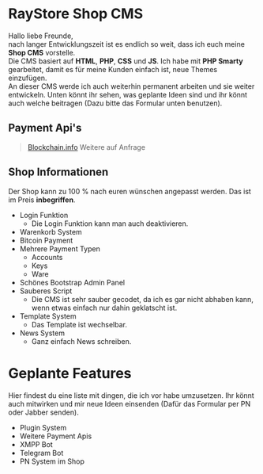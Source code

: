 # RayStore Shop CMS

Hallo liebe Freunde,  
nach langer Entwicklungszeit ist es endlich so weit, dass ich euch meine **Shop CMS** vorstelle.  
Die CMS basiert auf **HTML**, **PHP**, **CSS** und **JS**. Ich habe mit **PHP Smarty** gearbeitet, damit es für meine Kunden einfach ist, neue Themes einzufügen.  
An dieser CMS werde ich auch weiterhin permanent arbeiten und sie weiter entwickeln. Unten könnt ihr sehen, was geplante Ideen sind und ihr könnt auch welche beitragen (Dazu bitte das Formular unten benutzen).

## Payment Api's
> [Blockchain.info](https://api.blockchain.info/customer/signup)
> Weitere auf Anfrage

## Shop Informationen
Der Shop kann zu 100 % nach euren wünschen angepasst werden. Das ist im Preis **inbegriffen**.
- Login Funktion
	- Die Login Funktion kann man auch deaktivieren.
- Warenkorb System
- Bitcoin Payment
- Mehrere Payment Typen
	- Accounts
	- Keys
	- Ware
- Schönes Bootstrap Admin Panel
- Sauberes Script
	- Die CMS ist sehr sauber gecodet, da ich es gar nicht abhaben kann, wenn etwas einfach nur dahin geklatscht ist.
- Template System
	- Das Template ist wechselbar.
- News System
	- Ganz einfach News schreiben.

# Geplante Features
Hier findest du eine liste mit dingen, die ich vor habe umzusetzen. Ihr könnt auch mitwirken und mir neue Ideen einsenden (Dafür das Formular per PN oder Jabber senden).
- Plugin System
- Weitere Payment Apis
- XMPP Bot
- Telegram Bot
- PN System im Shop
